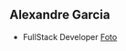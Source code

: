 ## Alexandre Garcia
 - FullStack Developer
 [Foto](https://i1.sndcdn.com/avatars-5YhOoeqkl8R1QTtE-VPEy0Q-t500x500.jpg)
